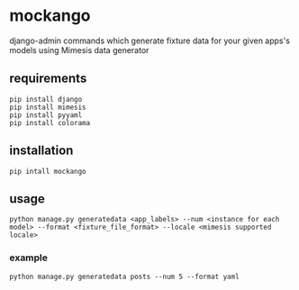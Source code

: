 # mockango
django-admin commands which generate fixture data for your given apps's models using Mimesis data generator
## requirements
```shell
pip install django
pip install mimesis
pip install pyyaml
pip install colorama
```
## installation
```shell
pip intall mockango
```
## usage
```shell
python manage.py generatedata <app_labels> --num <instance for each model> --format <fixture_file_format> --locale <mimesis supported locale>
```
### example
```shell
python manage.py generatedata posts --num 5 --format yaml
```
